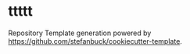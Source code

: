 # ttttt

Repository Template generation powered by https://github.com/stefanbuck/cookiecutter-template.
